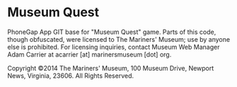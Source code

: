 Museum Quest
==============

PhoneGap App GIT base for "Museum Quest" game. Parts of this code, though obfuscated, were licensed to The Mariners' Museum; use by anyone else is prohibited. For licensing inquiries, contact Museum Web Manager Adam Carrier at acarrier [at] marinersmuseum [dot] org.

Copyright ©2014 The Mariners' Museum, 100 Museum Drive, Newport News, Virginia, 23606. All Rights Reserved.
